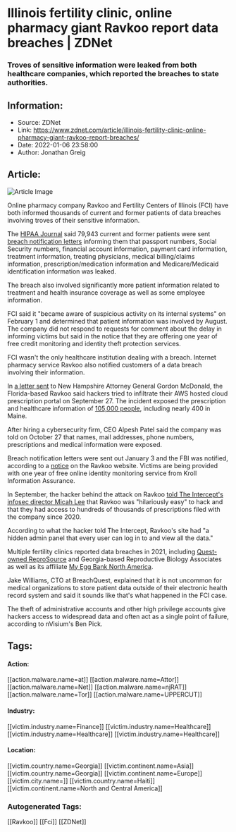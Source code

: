 # Illinois fertility clinic, online pharmacy giant Ravkoo report data breaches | ZDNet
### Troves of sensitive information were leaked from both healthcare companies, which reported the breaches to state authorities.

## Information:
+ Source: ZDNet
+ Link: https://www.zdnet.com/article/illinois-fertility-clinic-online-pharmacy-giant-ravkoo-report-breaches/
+ Date: 2022-01-06 23:58:00
+ Author: Jonathan Greig


## Article:
![Article Image](https://www.zdnet.com/a/img/resize/a0a5f38d804ab275b466f9ccd61570d0d1915ea2/2022/01/06/19b6694e-45f3-4931-a85e-e89b7d083d51/shutterstock-1068375200.jpg?width=770&height=578&fit=crop&auto=webp)

Online pharmacy company Ravkoo and Fertility Centers of Illinois (FCI) have both informed thousands of current and former patients of data breaches involving troves of their sensitive information. 

The [HIPAA Journal](https://www.hipaajournal.com/almost-80000-patients-affected-by-cyberattack-on-fertility-centers-of-illinois/) said 79,943 current and former patients were sent [breach notification letters](https://www.fcionline.com/hubfs/notice%203.pdf) informing them that passport numbers, Social Security numbers, financial account information, payment card information, treatment information, treating physicians, medical billing/claims information, prescription/medication information and Medicare/Medicaid identification information was leaked. 

The breach also involved significantly more patient information related to treatment and health insurance coverage as well as some employee information. 

FCI said it "became aware of suspicious activity on its internal systems" on February 1 and determined that patient information was involved by August. The company did not respond to requests for comment about the delay in informing victims but said in the notice that they are offering one year of free credit monitoring and identity theft protection services. 

FCI wasn't the only healthcare institution dealing with a breach. Internet pharmacy service Ravkoo also notified customers of a data breach involving their information. 

In [a letter sent](https://www.doj.nh.gov/consumer/security-breaches/documents/ravkoo-20220103.pdf?id=20220103&ravkoo) to New Hampshire Attorney General Gordon McDonald, the Florida-based Ravkoo said hackers tried to infiltrate their AWS hosted cloud prescription portal on September 27. The incident exposed the prescription and healthcare information of [105,000 people](https://apps.web.maine.gov/online/aeviewer/ME/40/142a7ad5-bef3-40c5-ac1c-f24d64014174.shtml?breach_ravkoo), including nearly 400 in Maine. 

After hiring a cybersecurity firm, CEO Alpesh Patel said the company was told on October 27 that names, mail addresses, phone numbers, prescriptions and medical information were exposed. 






Breach notification letters were sent out January 3 and the FBI was notified, according to a [notice](https://ravkoo.com/#elementor-action%3Aaction%3Dpopup%3Aopen%26settings%3DeyJpZCI6IjE5MDc1IiwidG9nZ2xlIjpmYWxzZX0%3D) on the Ravkoo website. Victims are being provided with one year of free online identity monitoring service from Kroll Information Assurance. 

In September, the hacker behind the attack on Ravkoo [told The Intercept's infosec director Micah Lee](https://twitter.com/micahflee/status/1442969646269800460) that Ravkoo was "hilariously easy" to hack and that they had access to hundreds of thousands of prescriptions filed with the company since 2020. 

According to what the hacker told The Intercept, Ravkoo's site had "a hidden admin panel that every user can log in to and view all the data."

Multiple fertility clinics reported data breaches in 2021, including [Quest-owned ReproSource](https://www.zdnet.com/article/quest-owned-fertility-clinic-announces-data-breach-after-august-ransomware-attack/) and Georgia-based Reproductive Biology Associates as well as its affiliate [My Egg Bank North America](https://www.zdnet.com/article/georgia-fertility-clinic-discloses-breach-of-patient-ssns-and-medical-info-after-ransomware-attack/). 

Jake Williams, CTO at BreachQuest, explained that it is not uncommon for medical organizations to store patient data outside of their electronic health record system and said it sounds like that's what happened in the FCI case. 

The theft of administrative accounts and other high privilege accounts give hackers access to widespread data and often act as a single point of failure, according to nVisium's Ben Pick.





## Tags:

#### Action:
[[action.malware.name=at]] [[action.malware.name=Attor]] [[action.malware.name=Net]] [[action.malware.name=njRAT]] [[action.malware.name=Tor]] [[action.malware.name=UPPERCUT]]

#### Industry:
[[victim.industry.name=Finance]] [[victim.industry.name=Healthcare]] [[victim.industry.name=Healthcare]] [[victim.industry.name=Healthcare]]

#### Location:
[[victim.country.name=Georgia]] [[victim.continent.name=Asia]] [[victim.country.name=Georgia]] [[victim.continent.name=Europe]] [[victim.city.name=]] [[victim.country.name=Haiti]] [[victim.continent.name=North and Central America]]

### Autogenerated Tags:
[[Ravkoo]] [[Fci]] [[ZDNet]]

